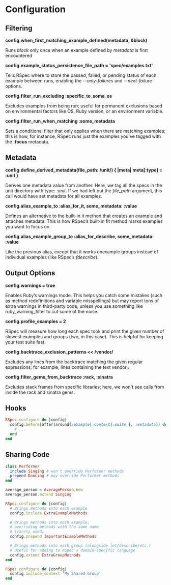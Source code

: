 # Configuration

## Filtering
**config.when_first_matching_example_defined(metadata, &block)**

Runs _block_ only once when an example defined by _metadata_ is first encountered

**config.example_status_persistence_file_path = 'spec/examples.txt'**

Tells RSpec where to store the passed, failed, or pending status of each
example between runs, enabling the _--only-failures_ and _--next-failure_ options.

**config.filter_run_excluding :specific_to_some_os**

Excludes examples from being run; useful for permanent exclusions
based on environmental factors like OS, Ruby version, or an environment
variable.

**config.filter_run_when_matching :some_metadata**

Sets a conditional filter that only applies when there are matching examples;
this is how, for instance, RSpec runs just the examples you’ve tagged
with the **:focus** metadata.

## Metadata

**config.define_derived_metadata(file_path: /unit/) { |meta| meta[:type] = :unit }**

Derives one metadata value from another. Here, we tag all the specs in
the unit directory with type: _:unit_. If we had left out the _file_path_ argument,
this call would have set metadata for all examples.

**config.alias_example_to :alias_for_it, some_metadata: :value**

Defines an alternative to the built-in it method that creates an example
and attaches metadata. This is how RSpec’s built-in fit method marks
examples you want to focus on.

**config.alias_example_group_to :alias_for_describe, some_metadata: :value**

Like the previous alias, except that it works onexample groups instead
of individual examples (like RSpec’s _fdescribe_).

## Output Options

**config.warnings = true**

Enables Ruby’s warnings mode. This helps you catch some mistakes (such as method redefinitions
and variable misspellings) but may report tons of extra warnings in third-party code,
unless you use something like ruby_warning_filter to cut some of the noise.

**config.profile_examples = 2**

RSpec will measure how long each spec took and print the given number
of slowest examples and groups (two, in this case). This is helpful for
keeping your test suite fast.

**config.backtrace_exclusion_patterns << /vendor/**

Excludes any lines from the backtrace matching the given regular
expressions; for example, lines containing the text vendor .

**config.filter_gems_from_backtrace :rack, :sinatra**

Excludes stack frames from specific libraries; here, we won't see calls
from inside the rack and sinatra gems.

## Hooks

```ruby
RSpec.configure do |config|
  config.before|after|around(:example|:context|:suite [, :metadata]) do
    # ...
  end
end
```

## Sharing Code
```ruby
class Performer
  include Singing # won't override Performer methods
  prepend Dancing # may override Performer methods
end
```

```ruby
average_person = AveragePerson.new
average_person.extend Singing
```

```ruby
RSpec.configure do |config|
  # Brings methods into each example
  config.include ExtraExampleMethods

  # Brings methods into each example,
  # overriding methods with the same name
  # (rarely used)
  config.prepend ImportantExampleMethods

  # Brings methods into each group (alongside let/describe/etc.)
  # Useful for adding to RSpec's domain-specific language
  config.extend ExtraGroupMethods
end
```

```ruby
RSpec.configure do |config|
  config.include_context 'My Shared Group'
end
```
